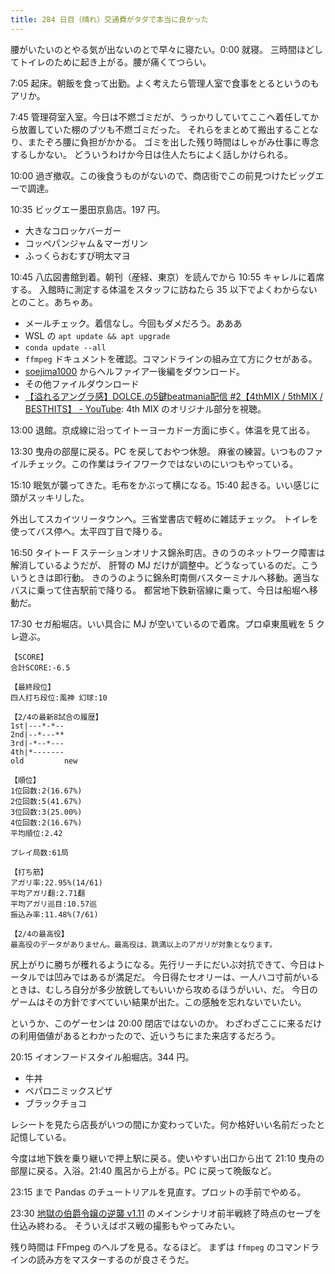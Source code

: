 ```yaml
---
title: 284 日目（晴れ）交通費がタダで本当に良かった
---
```


腰がいたいのとやる気が出ないのとで早々に寝たい。0:00 就寝。
三時間ほどしてトイレのために起き上がる。腰が痛くてつらい。

7:05 起床。朝飯を食って出勤。よく考えたら管理人室で食事をとるというのもアリか。

7:45 管理荷室入室。今日は不燃ゴミだが、うっかりしていてここへ着任してから放置していた棚のブツも不燃ゴミだった。
それらをまとめて搬出することなり、またぞろ腰に負担がかかる。
ゴミを出した残り時間はしゃがみ仕事に専念するしかない。
どういうわけか今日は住人たちによく話しかけられる。

10:00 過ぎ撤収。この後食うものがないので、商店街でこの前見つけたビッグエーで調達。

10:35 ビッグエー墨田京島店。197 円。

* 大きなコロッケバーガー
* コッペパンジャム＆マーガリン
* ふっくらおむすび明太マヨ

10:45 八広図書館到着。朝刊（産経、東京）を読んでから 10:55 キャレルに着席する。
入館時に測定する体温をスタッフに訪ねたら 35 以下でよくわからないとのこと。あちゃあ。

* メールチェック。着信なし。今回もダメだろう。あああ
* WSL の `apt update && apt upgrade`
* `conda update --all`
* `ffmpeg` ドキュメントを確認。コマンドラインの組み立て方にクセがある。
* [soejima1000] からヘルファイアー後編をダウンロード。
* その他ファイルダウンロード
* [【溢れるアングラ感】DOLCE.の5鍵beatmania配信 &num;2【4thMIX / 5thMIX / BESTHITS】 - YouTube](https://www.youtube.com/watch?v=eyDwnVi0gsc):
  4th MIX のオリジナル部分を視聴。

13:00 退館。京成線に沿ってイトーヨーカドー方面に歩く。体温を見て出る。

13:30 曳舟の部屋に戻る。PC を戻しておやつ休憩。
麻雀の練習。いつものファイルチェック。この作業はライフワークではないのにいつもやっている。

15:10 眠気が襲ってきた。毛布をかぶって横になる。15:40 起きる。いい感じに頭がスッキリした。

外出してスカイツリータウンへ。三省堂書店で軽めに雑誌チェック。
トイレを使ってバス停へ。太平四丁目で降りる。

16:50 タイトー F ステーションオリナス錦糸町店。きのうのネットワーク障害は解消しているようだが、
肝腎の MJ だけが調整中。どうなっているのだ。こういうときは即行動。
きのうのように錦糸町南側バスターミナルへ移動。適当なバスに乗って住吉駅前で降りる。
都営地下鉄新宿線に乗って、今日は船堀へ移動だ。

17:30 セガ船堀店。いい具合に MJ が空いているので着席。プロ卓東風戦を 5 クレ遊ぶ。

```text
【SCORE】
合計SCORE:-6.5

【最終段位】
四人打ち段位:風神 幻球:10

【2/4の最新8試合の履歴】
1st|---*-*--
2nd|--*---**
3rd|-*--*---
4th|*-------
old         new

【順位】
1位回数:2(16.67%)
2位回数:5(41.67%)
3位回数:3(25.00%)
4位回数:2(16.67%)
平均順位:2.42

プレイ局数:61局

【打ち筋】
アガリ率:22.95%(14/61)
平均アガリ翻:2.71翻
平均アガリ巡目:10.57巡
振込み率:11.48%(7/61)

【2/4の最高役】
最高役のデータがありません。最高役は、跳満以上のアガリが対象となります。
```

尻上がりに勝ちが穫れるようになる。先行リーチにだいぶ対抗できて、今日はトータルでは凹みではあるが満足だ。
今日得たセオリーは、一人ハコ寸前がいるときは、むしろ自分が多少放銃してもいいから攻めるほうがいい、だ。
今日のゲームはその方針ですべていい結果が出た。この感触を忘れないでいたい。

というか、このゲーセンは 20:00 閉店ではないのか。
わざわざここに来るだけの利用価値があるとわかったので、近いうちにまた来店するだろう。

20:15 イオンフードスタイル船堀店。344 円。

* 牛丼
* ペパロニミックスピザ
* ブラックチョコ

レシートを見たら店長がいつの間にか変わっていた。何か格好いい名前だったと記憶している。

今度は地下鉄を乗り継いで押上駅に戻る。使いやすい出口から出て
21:10 曳舟の部屋に戻る。入浴。21:40 風呂から上がる。PC に戻って晩飯など。

23:15 まで Pandas のチュートリアルを見直す。プロットの手前でやめる。

23:30 [地獄の伯爵令嬢の逆襲 v1.11][bshf21] のメインシナリオ前半戦終了時点のセーブを仕込み終わる。
そういえばボス戦の撮影もやってみたい。

残り時間は FFmpeg のヘルプを見る。なるほど。
まずは `ffmpeg` のコマンドラインの読み方をマスターするのが良さそうだ。

[soejima1000]: https://www.youtube.com/user/soejima1000/videos
[bshf21]: https://www.freem.ne.jp/win/game/24805

<!--
  ffmpeg -i ${input_name} -vf scale=${width}:${height} -r 40 ${output_name}.mp4
  ffmpeg -i $input -vcodec libx264 -pix_fmt yuv420p -strict -2 -acodec aac ${input%.*}.mp4
  ffmpeg -i in.mkv -pix_fmt yuv420p -vcodec libx264 -vf scale=640:-1 -acodec aac -vb 1024k -minrate 1024k -maxrate 1024k -bufsize 1024k -ar 44100 -ac 2 -strict experimental -r 30 out.mp4
  -t 2:20
  ffmpeg -i in.mov -c copy out.mp4
  ffmpeg -loop 1 -i soundonly.jpg -i music.mp3 -acodec aac -t 2:20 out.mp4
-->
